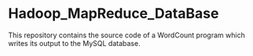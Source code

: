 Hadoop_MapReduce_DataBase
=========================

This repository contains the source code of a WordCount program which writes its output to the MySQL database.
